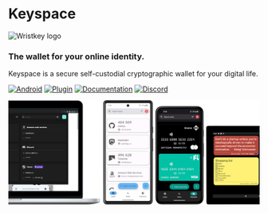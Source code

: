 # Keyspace

<img src = "https://github.com/Keyspace-cloud/android/blob/main/app/src/main/res/mipmap-xhdpi/ic_launcher_round.png" alt = "Wristkey logo" width = "75dp">

### The wallet for your online identity.

Keyspace is a secure self-custodial cryptographic wallet for your digital life.

[![Android](https://img.shields.io/badge/Android-Download-788b28.svg?style=flat-square&logo=android)](https://play.google.com/store/apps/details?id=cloud.keyspace.android&utm_source=GitHub&pcampaignid=pcampaignidMKT-Other-global-all-co-prtnr-py-PartBadge-Mar2515-1&pli=1m)
[![Plugin](https://img.shields.io/badge/Plugin-Download-000080.svg?style=flat-square&logo=browser)](https://keyspace.cloud/downloads)
[![Documentation](https://img.shields.io/badge/Documentation-Read-3b3b3b.svg?style=flat-square&logo=readthedocs)](https://docs.keyspace.cloud/)
[![Discord](https://img.shields.io/badge/Discord-Join-7289da.svg?style=flat-square&logo=discord)](https://docs.keyspace.cloud/)

![Screenshot of Keyspace Android](/profile/promo_banner_github.png "Keyspace Browser Plugin and Keyspace Android")
